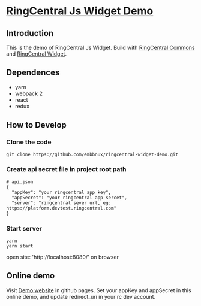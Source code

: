 # [RingCentral Js Widget Demo](https://embbnux.github.io/ringcentral-widget-demo/)

## Introduction
This is the demo of RingCentral Js Widget.
Build with [RingCentral Commons](https://github.com/ringcentral/ringcentral-js-integration-commons/) and [RingCentral Widget](https://github.com/ringcentral/ringcentral-js-widget).

## Dependences

* yarn
* webpack 2
* react
* redux


## How to Develop

### Clone the code
```
git clone https://github.com/embbnux/ringcentral-widget-demo.git
```

### Create api secret file in project root path
```
# api.json
{
  "appKey": "your ringcentral app key",
  "appSecret": "your ringcentral app sercet",
  "server": "ringcentral sever url, eg: https://platform.devtest.ringcentral.com"
}
```

### Start server
```
yarn
yarn start
```
open site: 'http://localhost:8080/' on browser

## Online demo

Visit [Demo website](https://embbnux.github.io/ringcentral-widget-demo/) in github pages.
Set your appKey and appSecret in this online demo, and update redirect_uri in your rc dev account.
